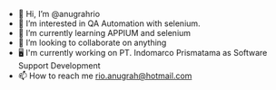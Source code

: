 - 👋 Hi, I’m @anugrahrio
- 👀 I’m interested in QA Automation with selenium.
- 🌱 I’m currently learning APPIUM and selenium
- 💞️ I’m looking to collaborate on anything
- 🖥️ I'm currently working on PT. Indomarco Prismatama as Software Support Development
- 📫 How to reach me rio.anugrah@hotmail.com

<!---
anugrahrio/anugrahrio is a ✨ special ✨ repository because its `README.md` (this file) appears on your GitHub profile.
You can click the Preview link to take a look at your changes.
--->
